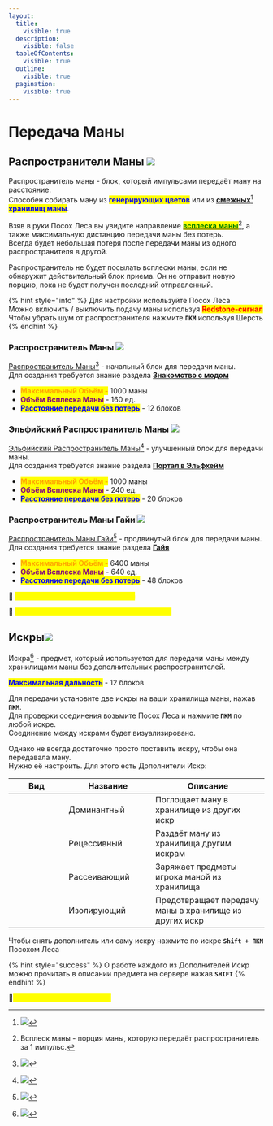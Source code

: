 ```yaml
---
layout:
  title:
    visible: true
  description:
    visible: false
  tableOfContents:
    visible: true
  outline:
    visible: true
  pagination:
    visible: true
---
```


# Передача Маны

## Распространители Маны ![](https://cdn.discordapp.com/attachments/1132752515776135289/1132755990375301170/--1.gif)

Распространитель маны - блок, который импульсами передаёт ману на расстояние.\
Способен собирать ману из <mark style="color:blue;">**генерирующих цветов**</mark> или из [**смежных**](#user-content-fn-1)[^1] <mark style="color:blue;">**хранилищ маны**</mark>.

Взяв в руки Посох Леса вы увидите направление [<mark style="color:green;">**всплеска маны**</mark>](#user-content-fn-2)[^2], а также максимальную дистанцию передачи маны без потерь.\
Всегда будет небольшая потеря после передачи маны из одного распространителя в другой.

Распространитель не будет посылать всплески маны, если не обнаружит действительный блок приема. Он не отправит новую порцию, пока не будет получен последний отправленный.

{% hint style="info" %}
Для настройки используйте Посох Леса<img src="https://cdn.discordapp.com/attachments/1132752515776135289/1132761510423298158/Posoh_Lesa.gif" alt="" data-size="line">\
Можно включить / выключить подачу маны используя <mark style="color:red;">**Redstone-сигнал**</mark><img src="https://media.discordapp.net/attachments/1132757208694796420/1132763631994540134/Grid_Redstone.png" alt="" data-size="line">\
Чтобы убрать шум от распространителя нажмите **`ПКМ`** используя Шерсть<img src="https://cdn.discordapp.com/attachments/1133011594125770754/1133011633208311848/Wool.gif" alt="" data-size="line">
{% endhint %}

### Распространитель Маны  ![](https://media.discordapp.net/attachments/1132756596280262778/1132763907744858182/592256fa986ca7ed.png)

[Распространитель Маны](#user-content-fn-3)[^3] - начальный блок для передачи маны. \
Для создания требуется знание раздела [**Знакомство с модом**](znakomstvo-s-modom.md)&#x20;

* <mark style="color:orange;">**Максимальный Объём -**</mark> 1000 маны
* <mark style="color:purple;">**Объём Всплеска Маны**</mark> - 160 ед.
* <mark style="color:blue;">**Расстояние передачи без потерь**</mark> - 12 блоков

### Эльфийский Распространитель Маны ![](https://media.discordapp.net/attachments/1132756596280262778/1132764050762248222/74d312c8113a42cd.png)

[Эльфийский Распространитель Маны](#user-content-fn-4)[^4] - улучшенный блок для передачи маны.\
Для создания требуется знание раздела [**Портал в Эльфхейм**](terrastal.md#portal-v-elfkheim)&#x20;

* <mark style="color:orange;">**Максимальный Объём -**</mark> 1000 маны
* <mark style="color:purple;">**Объём Всплеска Маны**</mark> - 240 ед.
* <mark style="color:blue;">**Расстояние передачи без потерь**</mark> - 20 блоков

### Распространитель Маны Гайи ![](https://media.discordapp.net/attachments/1132756596280262778/1132764181662277833/1335129ad1987f0d.png)

[Распространитель Маны Гайи](#user-content-fn-5)[^5] - продвинутый блок для передачи маны.\
Для создания требуется знание раздела [**Гайя**](gaiya/)&#x20;

* <mark style="color:orange;">**Максимальный Объём -**</mark> 6400 маны
* <mark style="color:purple;">**Объём Всплеска Маны**</mark> - 640 ед.
* <mark style="color:blue;">**Расстояние передачи без потерь**</mark> - 48 блоков&#x20;

:pushpin: <mark style="color:yellow;">**`Мауфтриевый Распространитель Маны`**</mark>&#x20;

:pushpin: <mark style="color:yellow;">**`Распространители маны из мода LoliMagically`**</mark>&#x20;

## Искры![](https://cdn.discordapp.com/attachments/1132752515776135289/1132756006540152882/spark.gif)

Искра[^6] - предмет, который используется для передачи маны между хранилищами маны без дополнительных распространителей.

<mark style="color:blue;">**Максимальная дальность**</mark> - 12 блоков

Для передачи установите две искры на ваши хранилища маны, нажав **`ПКМ`**.\
Для проверки соединения возьмите Посох Леса<img src="https://cdn.discordapp.com/attachments/1132752515776135289/1132761510423298158/Posoh_Lesa.gif" alt="" data-size="line"> и нажмите **`ПКМ`** по любой искре.\
Соединение между искрами будет визуализировано.

Однако не всегда достаточно просто поставить искру, чтобы она передавала ману.\
Нужно её настроить. Для этого есть Дополнители Искр:

<table><thead><tr><th width="94.33333333333331">Вид</th><th width="155">Название</th><th>Описание</th></tr></thead><tbody><tr><td><img src="https://media.discordapp.net/attachments/1132752657367449731/1133012734414422066/1185a96caabe4be5.png" alt=""></td><td>Доминантный</td><td>Поглощает ману в хранилище из других искр</td></tr><tr><td><img src="https://media.discordapp.net/attachments/1132752657367449731/1133012843772522557/5cf795b455475e2c.png" alt=""></td><td>Рецессивный</td><td>Раздаёт ману из хранилища другим искрам</td></tr><tr><td><img src="https://media.discordapp.net/attachments/1132752657367449731/1133012813128933517/ae9d450e5861cbca.png" alt=""></td><td>Рассеивающий</td><td>Заряжает предметы игрока маной из хранилища</td></tr><tr><td><img src="https://media.discordapp.net/attachments/1132752657367449731/1133012766769299536/a0b63d9b94bea576.png" alt=""></td><td>Изолирующий</td><td>Предотвращает передачу маны в хранилище из других искр</td></tr></tbody></table>

Чтобы снять дополнитель или саму искру нажмите по искре **`Shift + ПКМ`** Посохом Леса<img src="https://cdn.discordapp.com/attachments/1132752515776135289/1132761510423298158/Posoh_Lesa.gif" alt="" data-size="line">

{% hint style="success" %}
О работе каждого из Дополнителей Искр можно прочитать в описании предмета на сервере нажав **`SHIFT`**
{% endhint %}

:pushpin:<mark style="color:yellow;">**`Искры из мода LoliMagically`**</mark>&#x20;

[^1]: ![](https://media.discordapp.net/attachments/1125896171848732772/1129856983386828901/-5.png)

[^2]: Всплеск маны - порция маны, которую передаёт распространитель за 1 импульс.

[^3]: ![](https://media.discordapp.net/attachments/1132752475930251354/1132755103355510834/image.png)

[^4]: ![](https://media.discordapp.net/attachments/1125896171848732772/1132299128605524058/-1.png)

[^5]: ![](https://media.discordapp.net/attachments/1125896171848732772/1132300218898075759/-1.png)

[^6]: ![](https://cdn.discordapp.com/attachments/1125896171848732772/1132434973023023114/SparkRecipe.gif)

